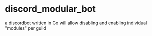 # discord_modular_bot
a discordbot written in Go
will allow disabling and enabling individual "modules" per guild 
